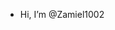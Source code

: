 - Hi, I’m @Zamiel1002



<!---
Zamiel1002/Zamiel1002 is a ✨ special ✨ repository because its `README.md` (this file) appears on your GitHub profile.
You can click the Preview link to take a look at your changes.
--->

